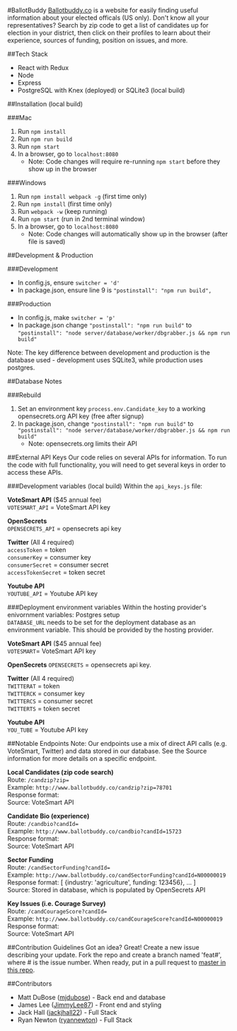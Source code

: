 #BallotBuddy
[Ballotbuddy.co](http://www.ballotbuddy.co/) is a website for easily finding useful information about your elected officals (US only). Don't know all your representatives? Search by zip code to get a list of candidates up for election in your district, then click on their profiles to learn about their experience, sources of funding, position on issues, and more.

##Tech Stack
* React with Redux
* Node
* Express
* PostgreSQL with Knex (deployed) or SQLite3 (local build)

##Installation (local build)

###Mac
1. Run `npm install`
2. Run `npm run build`
3. Run `npm start`
4. In a browser, go to `localhost:8080`
	* Note: Code changes will require re-running `npm start` before they show up in the browser

###Windows

1. Run `npm install webpack -g` (first time only)
2. Run `npm install` (first time only)
3. Run `webpack -w` (keep running)
4. Run `npm start` (run in 2nd terminal window)
5. In a browser, go to `localhost:8080`
	* Note: Code changes will automatically show up in the browser (after file is saved)

##Development & Production

###Development
* In config.js, ensure `switcher = 'd'`
* In package.json, ensure line 9 is `"postinstall": "npm run build",`

###Production
* In config.js, make `switcher = 'p'`
* In package.json change `"postinstall": "npm run build"` to `"postinstall": "node server/database/worker/dbgrabber.js && npm run build"`

Note: The key difference between development and production is the database used - development uses SQLite3, while production uses postgres.


##Database Notes

###Rebuild
1. Set an environment key `process.env.Candidate_key` to a working opensecrets.org API key (free after signup)
2. In package.json, change `"postinstall": "npm run build"` to `"postinstall": "node server/database/worker/dbgrabber.js && npm run build"`
	* Note: opensecrets.org limits their API


##External API Keys
Our code relies on several APIs for information. To run the code with full functionality, you will need to get several keys in order to access these APIs.

###Development variables (local build)
Within the `api_keys.js` file:

**VoteSmart API** ($45 annual fee)
<br>`VOTESMART_API` = VoteSmart API key

**OpenSecrets**
<br>`OPENSECRETS_API` = opensecrets api key

**Twitter** (All 4 required)
<br>`accessToken` = token
<br>`consumerKey` = consumer key
<br>`consumerSecret` = consumer secret
<br>`accessTokenSecret` = token secret

**Youtube API**
<br>`YOUTUBE_API` = Youtube API key

###Deployment environment variables
Within the hosting provider's enivornment variables:
Postgres setup
<br>`DATABASE_URL` needs to be set for the deployment database as an environment variable. This should be provided by the hosting provider.

**VoteSmart API** ($45 annual fee)
<br>`VOTESMART`= VoteSmart API key

**OpenSecrets**
`OPENSECRETS` = opensecrets api key.

**Twitter** (All 4 required)
<br>`TWITTERAT` = token
<br>`TWITTERCK` = consumer key
<br>`TWITTERCS` = consumer secret
<br>`TWITTERTS` = token secret

**Youtube API**
<br>`YOU_TUBE` = Youtube API key


##Notable Endpoints
Note: Our endpoints use a mix of direct API calls (e.g. VoteSmart, Twitter) and data stored in our database. See the Source information for more details on a specific endpoint.

**Local Candidates (zip code search)**
<br>Route: `/candzip?zip=`
<br>Example: `http://www.ballotbuddy.co/candzip?zip=78701`
<br>Response format: 
<br>Source: VoteSmart API

**Candidate Bio (experience)**
<br>Route: `/candbio?candId=`
<br>Example: `http://www.ballotbuddy.co/candbio?candId=15723`
<br>Response format: 
<br>Source: VoteSmart API

**Sector Funding**
<br>Route: `/candSectorFunding?candId=`
<br>Example: `http://www.ballotbuddy.co/candSectorFunding?candId=N00000019`
<br>Response format: [ {industry: 'agriculture', funding: 123456}, ... ]
<br>Source: Stored in database, which is populated by OpenSecrets API

**Key Issues (i.e. Courage Survey)**
<br>Route: `/candCourageScore?candId=`
<br>Example: `http://www.ballotbuddy.co/candCourageScore?candId=N00000019`
<br>Response format: 
<br>Source: VoteSmart API

##Contribution Guidelines
Got an idea? Great! Create a new issue describing your update. Fork the repo and create a branch named 'feat#', where # is the issue number. When ready, put in a pull request to [master in this repo](https://github.com/BallotBuddy/BallotBuddy).

##Contributors
* Matt DuBose ([mjdubose](https://github.com/mjdubose)) - Back end and database
* James Lee ([JimmyLee87](https://github.com/JimmyLee87)) - Front end and styling
* Jack Hall ([jackjhall22](https://github.com/jackjhall22)) - Full Stack
* Ryan Newton ([ryannewton](https://github.com/ryannewton)) - Full Stack
